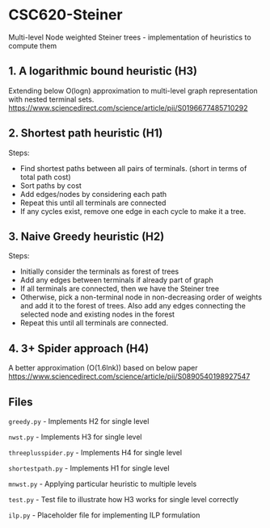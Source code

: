 # CSC620-Steiner
Multi-level Node weighted Steiner trees - implementation of heuristics to compute them

## 1. A logarithmic bound heuristic (H3)
Extending below O(logn) approximation to multi-level graph representation with nested terminal sets.
https://www.sciencedirect.com/science/article/pii/S0196677485710292

## 2. Shortest path heuristic (H1)
Steps:
 * Find shortest paths between all pairs of terminals. (short in terms of total path cost)
 * Sort paths by cost
 * Add edges/nodes by considering each path
 * Repeat this until all terminals are connected
 * If any cycles exist, remove one edge in each cycle to make it a tree.
 
## 3. Naive Greedy heuristic (H2)
Steps:
* Initially consider the terminals as forest of trees
* Add any edges between terminals if already part of graph
* If all terminals are connected, then we have the Steiner tree
* Otherwise, pick a non-terminal node in non-decreasing order of weights and add it to the forest of trees. Also add any edges
connecting the selected node and existing nodes in the forest
* Repeat this until all terminals are connected.

## 4. 3+ Spider approach (H4)
A better approximation (O(1.6lnk)) based on below paper
https://www.sciencedirect.com/science/article/pii/S0890540198927547

## Files
`greedy.py` - Implements H2 for single level

`nwst.py` - Implements H3 for single level

`threeplusspider.py` - Implements H4 for single level

`shortestpath.py` - Implements H1 for single level

`mnwst.py` - Applying particular heuristic to multiple levels

 `test.py` - Test file to illustrate how H3 works for single level correctly
 
 `ilp.py` - Placeholder file for implementing ILP formulation